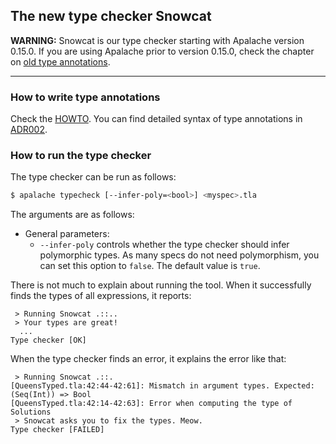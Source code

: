 ## The new type checker Snowcat

**WARNING:** Snowcat is our type checker starting with Apalache version 0.15.0.
If you are using Apalache prior to version 0.15.0, check the chapter on
[old type annotations](./types-and-annotations.md).

---------------------------------------------------------------------------------

### How to write type annotations

Check the [HOWTO](../HOWTOs/howto-write-type-annotations.md).  You can find
detailed syntax of type annotations in [ADR002](../adr/002adr-types.md). 

### How to run the type checker

The type checker can be run as follows:

```bash
$ apalache typecheck [--infer-poly=<bool>] <myspec>.tla
```

The arguments are as follows:

* General parameters:
    - `--infer-poly` controls whether the type checker should infer polymorphic
      types. As many specs do not need polymorphism, you can set this option
      to `false`. The default value is `true`.

There is not much to explain about running the tool. When it successfully finds
the types of all expressions, it reports:

```
 > Running Snowcat .::..
 > Your types are great!
  ...
Type checker [OK]
```

When the type checker finds an error, it explains the error like that:

```
 > Running Snowcat .::.
[QueensTyped.tla:42:44-42:61]: Mismatch in argument types. Expected: (Seq(Int)) => Bool
[QueensTyped.tla:42:14-42:63]: Error when computing the type of Solutions
 > Snowcat asks you to fix the types. Meow.
Type checker [FAILED]
```


